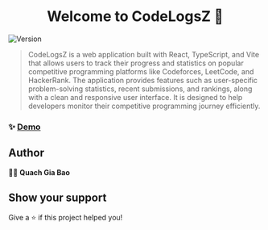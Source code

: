 <h1 align="center">Welcome to CodeLogsZ 👋</h1>
<p>
  <img alt="Version" src="https://img.shields.io/badge/version- 0.0.1-blue.svg?cacheSeconds=2592000" />
</p>

> CodeLogsZ is a web application built with React, TypeScript, and Vite that allows users to track their progress and statistics on popular competitive programming platforms like Codeforces, LeetCode, and HackerRank. The application provides features such as user-specific problem-solving statistics, recent submissions, and rankings, along with a clean and responsive user interface. It is designed to help developers monitor their competitive programming journey efficiently.

### ✨ [Demo](https://baoqg9104.github.io/CodeLogsZ/)


## Author

✍🏻 **Quach Gia Bao**


## Show your support

Give a ⭐️ if this project helped you!
